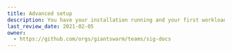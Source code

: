 ```yaml
---
title: Advanced setup
description: You have your installation running and your first workload clusters are up and running? Then you can find more advanced guides for optimization and specific solutions in this section.
last_review_date: 2021-02-05
owner:
  - https://github.com/orgs/giantswarm/teams/sig-docs
---
```

